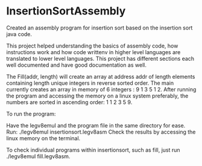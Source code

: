 # InsertionSortAssembly
Created an assembly program for insertion sort based on the insertion sort java code.

This project helped understanding the basics of assembly code, how instructions work and how code writtenv in higher level languages are translated to lower level languages. This project has different sections each well documented and have good documentation as well.

The Fill(addr, length) will create an array at address addr of length elements containing length unique integers in reverse sorted order. The main currently creates an array in memory of 6 integers : 9 1 3 5 1 2. After running the program and accessing the memory on a linux system preferably, the numbers are sorted in ascending order: 1 1 2 3 5 9.

To run the program:

Have the legv8emul and the program file in the same directory for ease.
Run: ./legv8emul insertionsort.legv8asm
Check the results by accessing the linux memory on the terminal. 

To check individual programs within insertionsort, such as fill, just run ./legv8emul fill.legv8asm.
